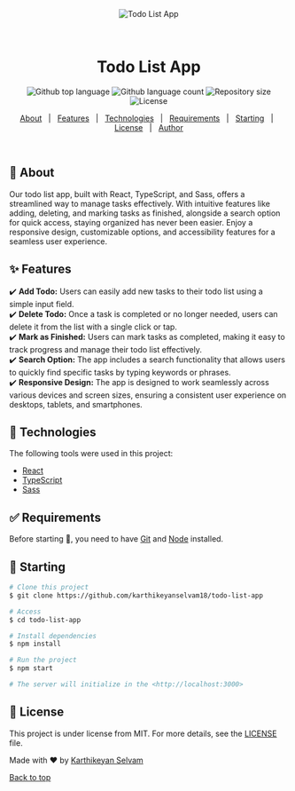 <div align="center" id="top"> 
  <img src="./.github/app.gif" alt="Todo List App" />

&#xa0;

  <!-- <a href="https://todolistapp.netlify.app">Demo</a> -->
</div>

<h1 align="center">Todo List App</h1>

<p align="center">
  <img alt="Github top language" src="https://img.shields.io/github/languages/top/karthikeyanselvam18/todo-list-app?color=56BEB8">

  <img alt="Github language count" src="https://img.shields.io/github/languages/count/karthikeyanselvam18/todo-list-app?color=56BEB8">

  <img alt="Repository size" src="https://img.shields.io/github/repo-size/karthikeyanselvam18/todo-list-app?color=56BEB8">

  <img alt="License" src="https://img.shields.io/github/license/karthikeyanselvam18/todo-list-app?color=56BEB8">

  <!-- <img alt="Github issues" src="https://img.shields.io/github/issues/karthikeyanselvam18/todo-list-app?color=56BEB8" /> -->

  <!-- <img alt="Github forks" src="https://img.shields.io/github/forks/karthikeyanselvam18/todo-list-app?color=56BEB8" /> -->

  <!-- <img alt="Github stars" src="https://img.shields.io/github/stars/karthikeyanselvam18/todo-list-app?color=56BEB8" /> -->
</p>

<!-- Status -->

<!-- <h4 align="center">
	🚧  Todo List App 🚀 Under construction...  🚧
</h4>

<hr> -->

<p align="center">
  <a href="#dart-about">About</a> &#xa0; | &#xa0; 
  <a href="#sparkles-features">Features</a> &#xa0; | &#xa0;
  <a href="#rocket-technologies">Technologies</a> &#xa0; | &#xa0;
  <a href="#white_check_mark-requirements">Requirements</a> &#xa0; | &#xa0;
  <a href="#checkered_flag-starting">Starting</a> &#xa0; | &#xa0;
  <a href="#memo-license">License</a> &#xa0; | &#xa0;
  <a href="https://github.com/karthikeyanselvam18" target="_blank">Author</a>
</p>

<br>

## :dart: About

Our todo list app, built with React, TypeScript, and Sass, offers a streamlined way to manage tasks effectively. With intuitive features like adding, deleting, and marking tasks as finished, alongside a search option for quick access, staying organized has never been easier. Enjoy a responsive design, customizable options, and accessibility features for a seamless user experience.

## :sparkles: Features

:heavy_check_mark: **Add Todo:** Users can easily add new tasks to their todo list using a simple input field.\
:heavy_check_mark: **Delete Todo:** Once a task is completed or no longer needed, users can delete it from the list with a single click or tap.\
:heavy_check_mark: **Mark as Finished:** Users can mark tasks as completed, making it easy to track progress and manage their todo list effectively.\
:heavy_check_mark: **Search Option:** The app includes a search functionality that allows users to quickly find specific tasks by typing keywords or phrases.\
:heavy_check_mark: **Responsive Design:** The app is designed to work seamlessly across various devices and screen sizes, ensuring a consistent user experience on desktops, tablets, and smartphones.

## :rocket: Technologies

The following tools were used in this project:

- [React](https://pt-br.reactjs.org/)
- [TypeScript](https://www.typescriptlang.org/)
- [Sass](https://sass-lang.com/)

## :white_check_mark: Requirements

Before starting :checkered_flag:, you need to have [Git](https://git-scm.com) and [Node](https://nodejs.org/en/) installed.

## :checkered_flag: Starting

```bash
# Clone this project
$ git clone https://github.com/karthikeyanselvam18/todo-list-app

# Access
$ cd todo-list-app

# Install dependencies
$ npm install

# Run the project
$ npm start

# The server will initialize in the <http://localhost:3000>
```

## :memo: License

This project is under license from MIT. For more details, see the [LICENSE](LICENSE.md) file.

Made with :heart: by <a href="https://github.com/karthikeyanselvam18" target="_blank">Karthikeyan Selvam</a>

<a href="#top">Back to top</a>
